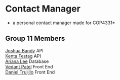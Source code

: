 # Contact Manager
* a personal contact manager made for COP4331*

## Group 11 Members
[Joshua Bandy](https://github.com/Lobbbey) API
<br> [Kenta Festag](https://github.com/KentaF1202) API
<br> [Ariana Lee](https://github.com/ChardineL) Database
<br> [Vedant Patel](https://github.com/vedantp03) Front End
<br> [Daniel Trujillo](https://github.com/Danieltruji) Front End
